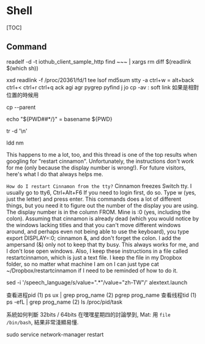 # Shell

[TOC]

## Command

readelf -d -t iothub_client_sample_http
find ~~~ | xargs rm
diff
$(readlink $(which sh))

xxd
readlink -f /proc/20361/fd/1
tee
lsof
md5sum
stty -a
ctrl+w = alt+back
ctrl+<
ctrl+r
ctrl+q
ack
agi
agr
pygrep
pyfind
j
jo
cp -av : soft link 如果是相對位置的時候用

cp --parent

echo "${PWD##*/}" = basename ${PWD}

tr -d '\n'

ldd
nm

This happens to me a lot, too, and this thread is one of the top results when googling for "restart cinnamon". Unfortunately, the instructions don't work for me (only because the display number is wrong!). For future visitors, here's what I do that always helps me.

`How do I restart Cinnamon from the tty?`
Cinnamon freezes
Switch tty. I usually go to tty6, Ctrl+Alt+F6
If you need to login first, do so.
Type w (yes, just the letter) and press enter. This commands does a lot of different things, but you need it to figure out the number of the display you are using. The display number is in the column FROM. Mine is :0 (yes, including the colon).
Assuming that cinnamon is already dead (which you would notice by the windows lacking titles and that you can't move different windows around, and perhaps even not being able to use the keyboard), you type export DISPLAY=:0; cinnamon &, and don't forget the colon. I add the ampersand (&) only not to keep that tty busy.
This always works for me, and I don't lose open windows. Also, I keep these instructions in a file called restartcinnamon, which is just a text file. I keep the file in my Dropbox folder, so no matter what machine I am on I can just type cat ~/Dropbox/restartcinnamon if I need to be reminded of how to do it.

sed -i '/speech_language/s/value=\".*\"/value="zh-TW"/'  alextext.launch

查看进程pid
(1) ps ux | grep prog_name
(2) pgrep prog_name
查看线程tid
(1) ps -efL | grep prog_name
(2) ls /proc/pid/task

 系統如何判斷 32bits / 64bits
在嘿嘿星期四的討論學到, Mat: 用 `file /bin/bash`, 結果非常淺顯易懂.

sudo service network-manager restart
